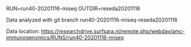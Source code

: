 RUN=run40-20201116-miseq
OUTDIR=reseda20201116

Data analyzed with git branch run40-20201116-miseq-reseda20201116

Data location: https://researchdrive.surfsara.nl/remote.php/webdav/amc-immunogenomics/RUNS/run40-20201116-miseq

